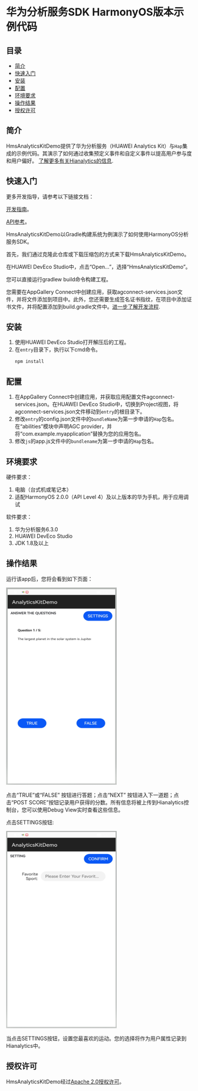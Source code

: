# 华为分析服务SDK HarmonyOS版本示例代码

## 目录

* [简介](#简介)
* [快速入门](#快速入门)
* [安装](#安装)
* [配置](#配置)
* [环境要求](#环境要求)
* [操作结果](#操作结果)
* [授权许可](#授权许可)

## 简介
HmsAnalyticsKitDemo提供了华为分析服务（HUAWEI Analytics Kit）与`Hap`集成的示例代码。其演示了如何通过收集预定义事件和自定义事件以提高用户参与度和用户偏好。
[了解更多有关Hianalytics的信息](https://developer.huawei.com/consumer/cn/doc/development/HMSCore-Guides/introduction-0000001050745149).

## 快速入门

更多开发指导，请参考以下链接文档：

[开发指南](https://developer.huawei.com/consumer/cn/doc/development/HMSCore-Guides/introduction-0000001050745149)。

[API参考](https://developer.huawei.com/consumer/cn/doc/development/HMSCore-References/overview-0000001077819400)。

HmsAnalyticsKitDemo以Gradle构建系统为例演示了如何使用HarmonyOS分析服务SDK。

首先，我们通过克隆此仓库或下载压缩包的方式来下载HmsAnalyticsKitDemo。

在HUAWEI DevEco Studio中，点击“Open...”，选择“HmsAnalyticsKitDemo”。

您可以直接运行gradlew build命令构建工程。

您需要在AppGallery Connect中创建应用，获取agconnect-services.json文件，并将文件添加到项目中。此外，您还需要生成签名证书指纹，在项目中添加证书文件，并将配置添加到build.gradle文件中。[进一步了解开发流程](https://developer.huawei.com/consumer/cn/doc/development/HMSCore-Guides/introduction-0000001050745149).

## 安装
1. 使用HUAWEI DevEco Studio打开解压后的工程。
2. 在`entry`目录下，执行以下cmd命令。
    ```bash
    npm install
    ```

## 配置
1. 在AppGallery Connect中创建应用，并获取应用配置文件agconnect-services.json。在HUAWEI DevEco Studio中，切换到Project视图，将agconnect-services.json文件移动到`entry`的根目录下。 
2. 修改`entry`的config.json文件中的`bundleName`为第一步申请的`Hap`包名。在“abilities”模块中声明AGC provider，并将“com.example.myapplication”替换为您的应用包名。
3. 修改`js`的app.js文件中的`bundlename`为第一步申请的`Hap`包名。

## 环境要求
硬件要求：
1. 电脑（台式机或笔记本）
2. 适配HarmonyOS 2.0.0（API Level 4）及以上版本的华为手机，用于应用调试
  
软件要求：
1. 华为分析服务6.3.0
2. HUAWEI DevEco Studio
3. JDK 1.8及以上

## 操作结果
运行该app后，您将会看到如下页面：

<img src="screenshot/screen_0.png" height="534" width="300" style="max-width: 100%;">

点击“TRUE”或“FALSE” 按钮进行答题；点击“NEXT” 按钮进入下一道题；点击“POST SCORE”按钮记录用户获得的分数。所有信息将被上传到Hianalytics控制台，您可以使用Debug View实时查看这些信息。

点击SETTINGS按钮:

<img src="screenshot/screen_1.png" height="534" width="300" style="max-width: 100%;">

当点击SETTINGS按钮，设置您最喜欢的运动。您的选择将作为用户属性记录到Hianalytics中。

## 授权许可
HmsAnalyticsKitDemo经过[Apache 2.0授权许可](http://www.apache.org/licenses/LICENSE-2.0)。
